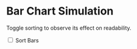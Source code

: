 # Bar Chart Simulation

Toggle sorting to observe its effect on readability.

<div>
  <label><input type="checkbox" id="sortBars" onchange="updateBarChart()"> Sort Bars</label>
</div>
<div id="barChart" style="width: 100%; height: 400px;"></div>

<script src="https://cdn.plot.ly/plotly-2.16.1.min.js"></script>
<script>
  const barData = Array.from({ length: 10 }, (_, i) => ({ category: `Category ${i + 1}`, value: Math.random() * 100 }));

  function updateBarChart() {
    const sorted = document.getElementById("sortBars").checked;
    const data = [...barData];

    if (sorted) {
      data.sort((a, b) => b.value - a.value);
    }

    const trace = {
      x: data.map(d => d.category),
      y: data.map(d => d.value),
      type: "bar",
      marker: { color: "orange" },
    };

    Plotly.newPlot("barChart", [trace], { title: "Bar Chart Simulation", xaxis: { title: "Categories" }, yaxis: { title: "Values" } });
  }

  updateBarChart();
</script>

